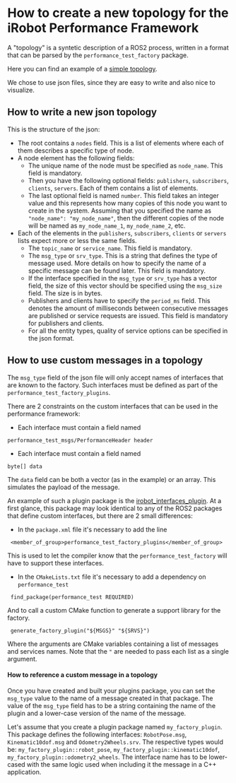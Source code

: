 # How to create a new topology for the iRobot Performance Framework

A "topology" is a syntetic description of a ROS2 process, written in a format that can be parsed by the `performance_test_factory` package.

Here you can find an example of a [simple topology](examples/simple_architecture.json).

We chose to use json files, since they are easy to write and also nice to visualize.

## How to write a new json topology

This is the structure of the json:
 - The root contains a `nodes` field. This is a list of elements where each of them describes a specific type of node.
 - A node element has the following fields:
    - The unique name of the node must be specified as `node_name`. This field is mandatory.
    - Then you have the following optional fields: `publishers`, `subscribers`, `clients`, `servers`. Each of them contains a list of elements.
    - The last optional field is named `number`. This field takes an integer value and this represents how many copies of this node you want to create in the system. Assuming that you specified the name as `"node_name": "my_node_name"`, then the different copies of the node will be named as `my_node_name_1`, `my_node_name_2`, etc.
 - Each of the elements in the `publishers`, `subscribers`, `clients` or `servers` lists expect more or less the same fields.
     - The `topic_name` or `service_name`. This field is mandatory.
     - The `msg_type` or `srv_type`. This is a string that defines the type of message used. More details on how to specify the name of a specific message can be found later. This field is mandatory.
     - If the interface specified in the `msg_type` or `srv_type` has a vector field, the size of this vector should be specified using the `msg_size` field. The size is in bytes.
     - Publishers and clients have to specify the `period_ms` field. This denotes the amount of milliseconds between consecutive messages are published or service requests are issued. This field is mandatory for publishers and clients.
     - For all the entity types, quality of service options can be specified in the json format.


## How to use custom messages in a topology

The `msg_type` field of the json file will only accept names of interfaces that are known to the factory.
Such interfaces must be defined as part of the `performance_test_factory_plugins`.

There are 2 constraints on the custom interfaces that can be used in the performance framework:
 - Each interface must contain a field named
 ```
 performance_test_msgs/PerformanceHeader header
 ```
 - Each interface must contain a field named
  ```
  byte[] data
  ```
  The `data` field can be both a vector (as in the example) or an array. This simulates the payload of the message.

An example of such a plugin package is the [irobot_interfaces_plugin](../irobot_interfaces_plugin).
At a first glance, this package may look identical to any of the ROS2 packages that define custom interfaces, but there are 2 small differences:

 - In the `package.xml` file it's necessary to add the line
 ```
  <member_of_group>performance_test_factory_plugins</member_of_group>
 ```
   This is used to let the compiler know that the `performance_test_factory` will have to support these interfaces.
 - In the `CMakeLists.txt` file it's necessary to add a dependency on `performance_test`
 ```
  find_package(performance_test REQUIRED)
 ```
   And to call a custom CMake function to generate a support library for the factory.
 ```
  generate_factory_plugin("${MSGS}" "${SRVS}")
 ```
   Where the arguments are CMake variables containing a list of messages and services names. Note that the `"` are needed to pass each list as a single argument.

#### How to reference a custom message in a topology

Once you have created and built your plugins package, you can set the `msg_type` value to the name of a message created in that package.
The value of the `msg_type` field has to be a string containing the name of the plugin and a lower-case version of the name of the message.

Let's assume that you create a plugin package named `my_factory_plugin`. This package defines the following interfaces: `RobotPose.msg`, `Kinematic10dof.msg` and `Odometry2Wheels.srv`.
The respective types would be: `my_factory_plugin::robot_pose`, `my_factory_plugin::kinematic10dof`, `my_factory_plugin::odometry2_wheels`.
The interface name has to be lower-cased with the same logic used when including it the message in a C++ application.